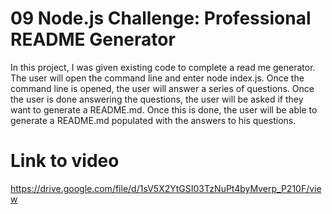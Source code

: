 # 09 Node.js Challenge: Professional README Generator

In this project, I was given existing code to complete a read me generator.  The user will open the command line and enter node index.js.
Once the command line is opened, the user will answer a series of questions.  Once the user is done answering the questions, the user will be asked if they want to generate a README.md.  Once this is done, the user will be able to generate a README.md populated with the answers to his questions.


# Link to video
https://drive.google.com/file/d/1sV5X2YtGSI03TzNuPt4byMverp_P210F/view
```





